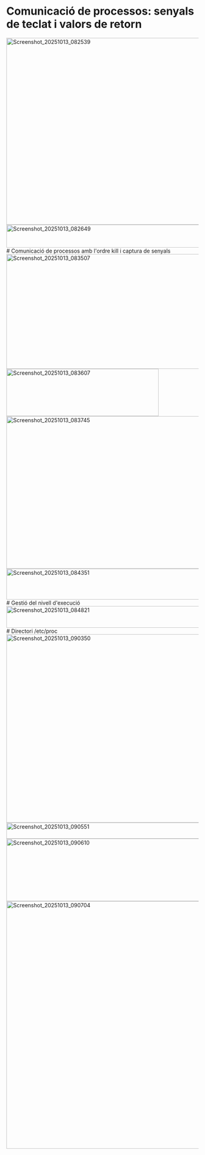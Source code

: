 # Comunicació de processos: senyals de teclat i valors de retorn
<img width="599" height="490" alt="Screenshot_20251013_082539" src="https://github.com/user-attachments/assets/22e4ef0a-ba8a-4a97-955d-06a74597010c" />
<img width="524" height="60" alt="Screenshot_20251013_082649" src="https://github.com/user-attachments/assets/170a23eb-9e5b-4201-b679-ffb38f40f0f8" />
# Comunicació de processos amb l'ordre kill i captura de senyals
<img width="736" height="301" alt="Screenshot_20251013_083507" src="https://github.com/user-attachments/assets/ef567d22-4c7b-4316-a95a-6dbe94495b61" />
<img width="399" height="124" alt="Screenshot_20251013_083607" src="https://github.com/user-attachments/assets/b336ff60-bc1d-43fe-ac29-67d4f426b79f" />
<img width="723" height="400" alt="Screenshot_20251013_083745" src="https://github.com/user-attachments/assets/2de5e18d-994c-46f5-93d4-a5c68ed16d8f" />
<img width="697" height="81" alt="Screenshot_20251013_084351" src="https://github.com/user-attachments/assets/b33e258a-d50b-4866-9af0-850354d54815" />
# Gestió del nivell d'execució
<img width="603" height="57" alt="Screenshot_20251013_084821" src="https://github.com/user-attachments/assets/4e3b0623-da88-4994-be92-f67d291d04b2" />
# Directori /etc/proc
<img width="744" height="494" alt="Screenshot_20251013_090350" src="https://github.com/user-attachments/assets/0c9aa5ca-17b3-47b4-b3ce-3a82346d10cd" />
<img width="685" height="42" alt="Screenshot_20251013_090551" src="https://github.com/user-attachments/assets/8b256301-0159-49b3-8356-4c12b1d19f8c" />
<img width="738" height="164" alt="Screenshot_20251013_090610" src="https://github.com/user-attachments/assets/3afde6f3-89d6-4d6b-a492-ec2aa65cc239" />
<img width="521" height="649" alt="Screenshot_20251013_090704" src="https://github.com/user-attachments/assets/c2513299-1381-4f95-9d7c-248bea947173" />
